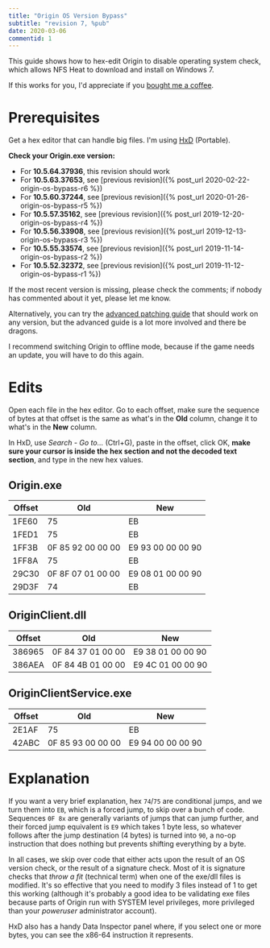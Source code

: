 ```yaml
---
title: "Origin OS Version Bypass"
subtitle: "revision 7, %pub"
date: 2020-03-06
commentid: 1
---
```


This guide shows how to hex-edit Origin to disable operating system check, which allows NFS Heat to download and install on Windows 7.

If this works for you, I'd appreciate if you [bought me a coffee](https://ko-fi.com/chylex).

# Prerequisites

Get a hex editor that can handle big files. I'm using [HxD](https://mh-nexus.de/en/hxd/) (Portable).

**Check your Origin.exe version:**
- For **10.5.64.37936**, this revision should work
- For **10.5.63.37653**, see [previous revision]({% post_url 2020-02-22-origin-os-bypass-r6 %})
- For **10.5.60.37244**, see [previous revision]({% post_url 2020-01-26-origin-os-bypass-r5 %})
- For **10.5.57.35162**, see [previous revision]({% post_url 2019-12-20-origin-os-bypass-r4 %})
- For **10.5.56.33908**, see [previous revision]({% post_url 2019-12-13-origin-os-bypass-r3 %})
- For **10.5.55.33574**, see [previous revision]({% post_url 2019-11-14-origin-os-bypass-r2 %})
- For **10.5.52.32372**, see [previous revision]({% post_url 2019-11-12-origin-os-bypass-r1 %})

If the most recent version is missing, please check the comments; if nobody has commented about it yet, please let me know.

Alternatively, you can try the [advanced patching guide](https://blog.chylex.com/post/origin-os-bypass/advanced-patching-guide) that should work on any version, but the advanced guide is a lot more involved and there be dragons.

I recommend switching Origin to offline mode, because if the game needs an update, you will have to do this again.

# Edits

Open each file in the hex editor. Go to each offset, make sure the sequence of bytes at that offset is the same as what's in the **Old** column, change it to what's in the **New** column.

In HxD, use *Search - Go to...* (Ctrl+G), paste in the offset, click OK, **make sure your cursor is inside the hex section and not the decoded text section**, and type in the new hex values.

## Origin.exe

| Offset | Old | New |
| ------ | --- | --- |
| 1FE60 | 75 | EB |
| 1FED1 | 75 | EB |
| 1FF3B | 0F 85 92 00 00 00 | E9 93 00 00 00 90 |
| 1FF8A | 75 | EB |
| 29C30 | 0F 8F 07 01 00 00 | E9 08 01 00 00 90 |
| 29D3F | 74 | EB |

## OriginClient.dll

| Offset | Old | New |
| ------ | --- | --- |
| 386965 | 0F 84 37 01 00 00 | E9 38 01 00 00 90 |
| 386AEA | 0F 84 4B 01 00 00 | E9 4C 01 00 00 90 |

## OriginClientService.exe

| Offset | Old | New |
| ------ | --- | --- |
| 2E1AF | 75 | EB |
| 42ABC | 0F 85 93 00 00 00 | E9 94 00 00 00 90 |

# Explanation

If you want a very brief explanation, hex `74`/`75` are conditional jumps, and we turn them into `EB`, which is a forced jump, to skip over a bunch of code. Sequences `0F 8x` are generally variants of jumps that can jump further, and their forced jump equivalent is `E9` which takes 1 byte less, so whatever follows after the jump destination (4 bytes) is turned into `90`, a no-op instruction that does nothing but prevents shifting everything by a byte.

In all cases, we skip over code that either acts upon the result of an OS version check, or the result of a signature check. Most of it is signature checks that *throw a fit* (technical term) when one of the exe/dll files is modified. It's so effective that you need to modify 3 files instead of 1 to get this working (although it's probably a good idea to be validating exe files because parts of Origin run with SYSTEM level privileges, more privileged than your *poweruser* administrator account).

HxD also has a handy Data Inspector panel where, if you select one or more bytes, you can see the x86-64 instruction it represents.
